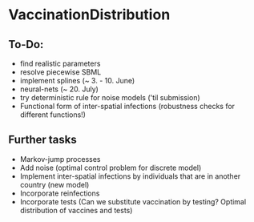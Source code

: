 # VaccinationDistribution


## To-Do:
- find realistic parameters
- resolve piecewise SBML
- implement splines (~ 3. - 10. June)
- neural-nets (~ 20. July)
- try deterministic rule for noise models ('til submission)
- Functional form of inter-spatial infections (robustness checks for different functions!)


## Further tasks 

- Markov-jump processes 
- Add noise (optimal control problem for discrete model)
- Implement inter-spatial infections by individuals that are in another country (new model)
- Incorporate reinfections
- Incorporate tests (Can we substitute vaccination by testing? Optimal distribution of vaccines and tests)
